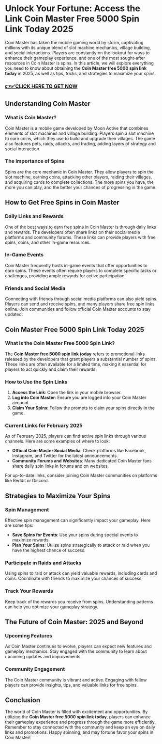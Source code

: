 # Unlock Your Fortune: Access the Link Coin Master Free 5000 Spin Link Today 2025

Coin Master has taken the mobile gaming world by storm, captivating millions with its unique blend of slot machine mechanics, village building, and social interactions. Players are constantly on the lookout for ways to enhance their gameplay experience, and one of the most sought-after resources in Coin Master is spins. In this article, we will explore everything you need to know about obtaining the **Coin Master free 5000 spin link today** in 2025, as well as tips, tricks, and strategies to maximize your spins.

### [👉✅CLICK HERE TO GET NOW](https://todaylink.site/Coinspins/)

## Understanding Coin Master

### What is Coin Master?

Coin Master is a mobile game developed by Moon Active that combines elements of slot machines and village building. Players spin a slot machine to earn coins, which they use to build and upgrade their villages. The game also features pets, raids, attacks, and trading, adding layers of strategy and social interaction.

### The Importance of Spins

Spins are the core mechanic in Coin Master. They allow players to spin the slot machine, earning coins, attacking other players, raiding their villages, and acquiring cards to complete collections. The more spins you have, the more you can play, and the better your chances of progressing in the game.

## How to Get Free Spins in Coin Master

### Daily Links and Rewards

One of the best ways to earn free spins in Coin Master is through daily links and rewards. The developers often share links on their social media platforms and community forums. These links can provide players with free spins, coins, and other in-game resources.

### In-Game Events

Coin Master frequently hosts in-game events that offer opportunities to earn spins. These events often require players to complete specific tasks or challenges, providing ample rewards for active participation.

### Friends and Social Media

Connecting with friends through social media platforms can also yield spins. Players can send and receive spins, and many players share free spin links online. Join communities and follow official Coin Master accounts to stay updated.

## Coin Master Free 5000 Spin Link Today 2025

### What is the Coin Master Free 5000 Spin Link?

The **Coin Master free 5000 spin link today** refers to promotional links released by the developers that grant players a substantial number of spins. These links are often available for a limited time, making it essential for players to act quickly and claim their rewards.

### How to Use the Spin Links

1. **Access the Link**: Open the link in your mobile browser.
2. **Log into Coin Master**: Ensure you are logged into your Coin Master account.
3. **Claim Your Spins**: Follow the prompts to claim your spins directly in the game.

### Current Links for February 2025

As of February 2025, players can find active spin links through various channels. Here are some examples of where to look:

- **Official Coin Master Social Media**: Check platforms like Facebook, Instagram, and Twitter for the latest announcements.
- **Community Forums and Websites**: Many dedicated Coin Master fans share daily spin links in forums and on websites.
  
For up-to-date links, consider joining Coin Master communities on platforms like Reddit or Discord.

## Strategies to Maximize Your Spins

### Spin Management

Effective spin management can significantly impact your gameplay. Here are some tips:

- **Save Spins for Events**: Use your spins during special events to maximize rewards.
- **Plan Your Spins**: Utilize spins strategically to attack or raid when you have the highest chance of success.

### Participate in Raids and Attacks

Using spins to raid or attack can yield valuable rewards, including cards and coins. Coordinate with friends to maximize your chances of success.

### Track Your Rewards

Keep track of the rewards you receive from spins. Understanding patterns can help you optimize your gameplay strategy.

## The Future of Coin Master: 2025 and Beyond

### Upcoming Features

As Coin Master continues to evolve, players can expect new features and gameplay mechanics. Stay engaged with the community to learn about upcoming updates and improvements.

### Community Engagement

The Coin Master community is vibrant and active. Engaging with fellow players can provide insights, tips, and valuable links for free spins.

## Conclusion

The world of Coin Master is filled with excitement and opportunities. By utilizing the **Coin Master free 5000 spin link today**, players can enhance their gameplay experience and progress through the game more efficiently. Remember to stay connected with the community and keep an eye on daily links and promotions. Happy spinning, and may fortune favor your spins in Coin Master!
